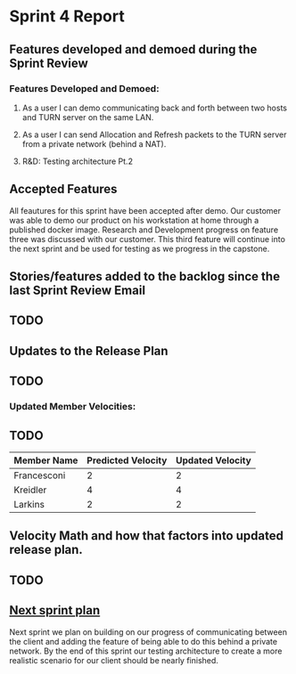# Sprint 4 Report

## Features developed and demoed during the Sprint Review

### Features Developed and Demoed:

1. As a user I can demo communicating back and forth between two hosts and TURN server on the same LAN.

2. As a user I can send Allocation and Refresh packets to the TURN server from a private network (behind a NAT).

3. R&D: Testing architecture Pt.2

## Accepted Features

All feautures for this sprint have been accepted after demo. Our customer was able to demo our product on his workstation at home through a published docker image. Research and Development progress on feature three was discussed with our customer. This third feature will continue into the next sprint and be used for testing as we progress in the capstone.

## Stories/features added to the backlog since the last Sprint Review Email

## TODO

## Updates to the Release Plan

 ## TODO

### Updated Member Velocities:

## TODO

| Member Name   | Predicted Velocity | Updated Velocity |
|---------------|--------------------|------------------|
| Francesconi   | 2                  | 2                |
| Kreidler      | 4                  | 4                |
| Larkins       | 2                  | 2                |


## Velocity Math and how that factors into updated release plan.

## TODO

## [Next sprint plan](https://docs.google.com/spreadsheets/d/1iDczfXFm2CANtSYXumhWK-F_ozv4bLBBos8dFoWCZYU/edit?gid=972462669#gid=972462669)

Next sprint we plan on building on our progress of communicating between the client and adding the feature of being able to do this behind a private network. By the end of this sprint our testing architecture to create a more realistic scenario for our client should be nearly finished.